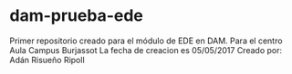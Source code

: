 ﻿# dam-prueba-ede
Primer repositorio creado para el módulo de EDE en DAM. Para el centro Aula Campus Burjassot
La fecha de creacion es 05/05/2017
Creado por: Adán Risueño Ripoll